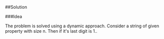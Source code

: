 ##Solution

###Idea

The problem is solved using a dynamic approach. Consider a string of given property with size n. Then if it's last digit is 1..